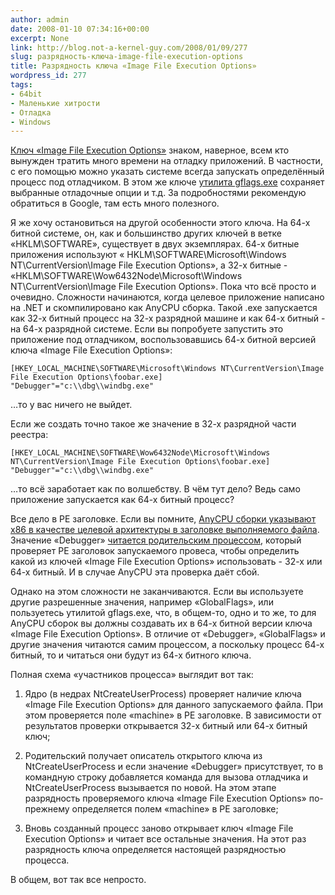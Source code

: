 ```yaml
---
author: admin
date: 2008-01-10 07:34:16+00:00
excerpt: None
link: http://blog.not-a-kernel-guy.com/2008/01/09/277
slug: разрядность-ключа-image-file-execution-options
title: Разрядность ключа «Image File Execution Options»
wordpress_id: 277
tags:
- 64bit
- Маленькие хитрости
- Отладка
- Windows
---
```


[Ключ «Image File Execution Options»](http://blogs.msdn.com/junfeng/archive/2004/04/28/121871.aspx) знаком, наверное, всем кто вынужден тратить много времени на отладку приложений. В частности, с его помощью можно указать системе всегда запускать определённый процесс под отладчиком. В этом же ключе [утилита gflags.exe](http://technet2.microsoft.com/windowsserver/en/library/b6af1963-3b75-42f2-860f-aff9354aefde1033.mspx?mfr=true) сохраняет выбранные отладочные опции и т.д. За подробностями рекомендую обратиться в Google, там есть много полезного. 

Я же хочу остановиться на другой особенности этого ключа. На 64-х битной системе, он, как и большинство других ключей в ветке «HKLM\SOFTWARE», существует в двух экземплярах. 64-х битные приложения используют « HKLM\SOFTWARE\Microsoft\Windows NT\CurrentVersion\Image File Execution Options», а 32-х битные - «HKLM\SOFTWARE\Wow6432Node\Microsoft\Windows NT\CurrentVersion\Image File Execution Options». Пока что всё просто и очевидно. Сложности начинаются, когда целевое приложение написано на .NET и скомпилировано как AnyCPU сборка. Такой .exe запускается как 32-х битный процесс на 32-х разрядной машине и как 64-х битный - на 64-х разрядной системе. Если вы попробуете запустить это приложение под отладчиком, воспользовавшись 64-х битной версией ключа «Image File Execution Options»:

```no-highlight
[HKEY_LOCAL_MACHINE\SOFTWARE\Microsoft\Windows NT\CurrentVersion\Image File Execution Options\foobar.exe]
"Debugger"="c:\\dbg\\windbg.exe"
```

…то у вас ничего не выйдет. 

Если же создать точно такое же значение в 32-х разрядной части реестра:

```no-highlight
[HKEY_LOCAL_MACHINE\SOFTWARE\Wow6432Node\Microsoft\Windows NT\CurrentVersion\Image File Execution Options\foobar.exe]
"Debugger"="c:\\dbg\\windbg.exe"
```

…то всё заработает как по волшебству. В чём тут дело? Ведь само приложение запускается как 64-х битный процесс?

Все дело в PE заголовке. Если вы помните, [AnyCPU сборки указывают x86 в качестве целевой архитектуры в заголовке выполняемого файла](http://blog.not-a-kernel-guy.com/2007/12/18/272). Значение «Debugger» [читается родительским процессом](http://blogs.msdn.com/oldnewthing/archive/2007/07/02/3652873.aspx), который проверяет PE заголовок запускаемого провеса, чтобы определить какой из ключей «Image File Execution Options» использовать - 32-х или 64-х битный. И в случае AnyCPU эта проверка даёт сбой.

Однако на этом сложности не заканчиваются. Если вы используете другие разрешенные значения, например «GlobalFlags», или пользуетесь утилитой gflags.exe, что, в общем-то, одно и то же, то для AnyCPU сборок вы должны создавать их в 64-х битной версии ключа «Image File Execution Options». В отличие от «Debugger», «GlobalFlags» и другие значения читаются самим процессом, а поскольку процесс 64-х битный, то и читаться они будут из 64-х битного ключа. 

Полная схема «участников процесса» выглядит вот так:

  1. Ядро (в недрах NtCreateUserProcess) проверяет наличие ключа «Image File Execution Options» для данного запускаемого файла. При этом проверяется поле «machine» в PE заголовке. В зависимости от результатов проверки открывается 32-х битный или 64-х битный ключ; 

  2. Родительский получает описатель открытого ключа из NtCreateUserProcess и если значение «Debugger» присутствует, то в командную строку добавляется команда для вызова отладчика и NtCreateUserProcess вызывается по новой. На этом этапе разрядность проверяемого ключа «Image File Execution Options» по-прежнему определяется полем «machine» в PE заголовке; 

  3. Вновь созданный процесс заново открывает ключ «Image File Execution Options» и читает все остальные значения. На этот раз разрядность ключа определяется настоящей разрядностью процесса. 

В общем, вот так все непросто.

